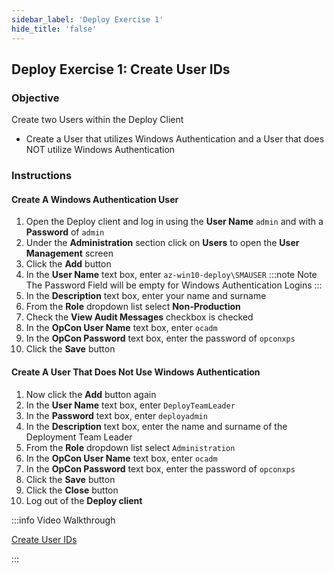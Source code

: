 ```yaml
---
sidebar_label: 'Deploy Exercise 1'
hide_title: 'false'
---
```


## Deploy Exercise 1: Create User IDs

### Objective

Create two Users within the Deploy Client

- Create a User that utilizes Windows Authentication and a User that does NOT utilize Windows Authentication

### Instructions

#### Create A Windows Authentication User 

1.	Open the Deploy client and log in using the **User Name** ```admin``` and with a **Password** of ```admin```
2.	Under the **Administration** section click on **Users** to open the **User Management** screen
3.	Click the **Add** button
4.	In the **User Name** text box, enter ```az-win10-deploy\SMAUSER```
:::note Note
The Password Field will be empty for Windows Authentication Logins
:::
5.	In the **Description** text box, enter your name and surname 
6.	From the **Role** dropdown list select **Non-Production**
7.	Check the **View Audit Messages** checkbox is checked
8.	In the **OpCon User Name** text box, enter ```ocadm```
9.	In the **OpCon Password** text box, enter the password of ```opconxps```
10.	Click the **Save** button

#### Create A User That Does Not Use Windows Authentication

1.	Now click the **Add** button again
2.	In the **User Name** text box, enter ```DeployTeamLeader```
3.	In the **Password** text box, enter ```deployadmin```
4.	In the **Description** text box, enter the name and surname of the Deployment Team Leader
5.	From the **Role** dropdown list select ```Administration```
6.	In the **OpCon User Name** text box, enter ```ocadm```
7.	In the **OpCon Password** text box, enter the password of ```opconxps```
8.	Click the **Save** button
9.	Click the **Close** button
10.	Log out of the **Deploy client**

:::info Video Walkthrough

[Create User IDs](../static/imgdeploy/Deploy_CreateUserIDs.mp4)

:::